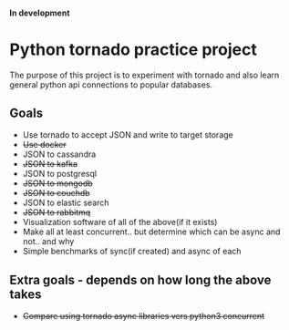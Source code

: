 #### In development

# Python tornado practice project

The purpose of this project is to experiment with tornado
and also learn general python api connections to popular databases.

## Goals
* Use tornado to accept JSON and write to target storage
* ~~Use docker~~
* JSON to cassandra
* ~~JSON to kafka~~
* JSON to postgresql
* ~~JSON to mongodb~~
* ~~JSON to couchdb~~
* JSON to elastic search
* ~~JSON to rabbitmq~~
* Visualization software of all of the above(if it exists)
* Make all at least concurrent.. but determine which can be async and not.. and why
* Simple benchmarks of sync(if created) and async of each


## Extra goals - depends on how long the above takes
* ~~Compare using tornado async libraries vers python3 concurrent~~





